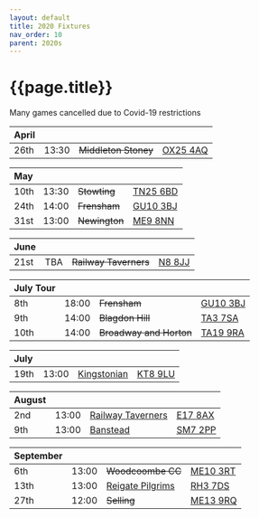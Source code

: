```yaml
---
layout: default
title: 2020 Fixtures
nav_order: 10
parent: 2020s
---
```


# {{page.title}}

Many games cancelled due to Covid-19 restrictions

| April |  |  |  |
|:---|:---|:---|:---|
| 26th | 13:30 | <del>Middleton Stoney</del> | [OX25 4AQ](https//goo.gl/maps/2oHFhgW7cVt) | 

| May |  |  |  |
|:---|:---|:---|:---|
| 10th | 13:30 | <del>Stowting</del> | [TN25 6BD](https//goo.gl/maps/5KNmaMe6Wb42) | 
| 24th | 14:00 | <del>Frensham</del> | [GU10 3BJ](https//goo.gl/maps/xBUZvPU1vnK2) | 
| 31st | 13:00 | <del>Newington</del> | [ME9 8NN](https//goo.gl/maps/2XwQKWc9brr) | 

| June |  |  |  |
|:---|:---|:---|:---|
| 21st | TBA | <del>Railway Taverners</del> | [N8 8JJ](https//goo.gl/maps/BuCf1MgUwJTViZ4YA) | 

| July Tour |  |  |  |
|:---|:---|:---|:---|
| 8th | 18:00 | <del>Frensham</del> | [GU10 3BJ](https//goo.gl/maps/xBUZvPU1vnK2) | 
| 9th | 14:00 | <del>Blagdon Hill</del> | [TA3 7SA](https//goo.gl/maps/H6iLZLNcja12) | 
| 10th | 14:00 | <del>Broadway and Horton</del> | [TA19 9RA](https://goo.gl/maps/ULbmC6LSX5HSAe8U6) | 

| July |  |  |  |
|:---|:---|:---|:---|
| 19th | 13:00 | [Kingstonian](kingstonian) | [KT8 9LU](https//goo.gl/maps/4kwjPyThUMkyQfhe8) | 

| August |  |  |  |
|:---|:---|:---|:---|
| 2nd | 13:00 | [Railway Taverners](railway-taverners) | [E17 8AX](https://goo.gl/maps/UC5RuuBUG1feDDhm6) | 
| 9th | 13:00 | [Banstead](banstead) | [SM7 2PP](https://goo.gl/maps/nv7dov2xsYvUnRay5) | 

| September |  |  |  |
|:---|:---|:---|:---|
| 6th | 13:00 | <del>Woodcoombe CC</del> | [ME10 3RT](https://goo.gl/maps/rMva1ta8sRDV8z768) | 
| 13th | 13:00 | [Reigate Pilgrims](reigate-pilgrims) | [RH3 7DS](https//goo.gl/maps/APtKSjuaQ5v) | 
| 27th | 12:00 | <del>Selling</del> | [ME13 9RQ](https//goo.gl/maps/QeLhjBkEbJr) |